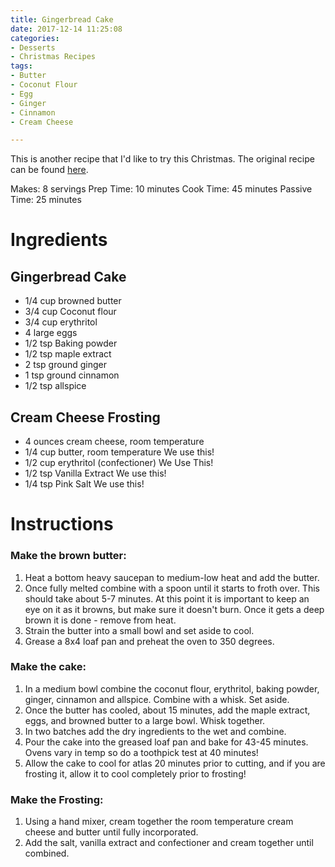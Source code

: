 ```yaml
---
title: Gingerbread Cake
date: 2017-12-14 11:25:08
categories:
- Desserts
- Christmas Recipes
tags:
- Butter
- Coconut Flour
- Egg
- Ginger
- Cinnamon
- Cream Cheese

---
```


This is another recipe that I'd like to try this Christmas. The original recipe can be found [here](https://www.ketoconnect.net/recipe/keto-gingerbread/). 

<!--more-->

Makes: 8 servings
Prep Time: 10 minutes
Cook Time: 45 minutes
Passive Time: 25 minutes

# Ingredients
## Gingerbread Cake
- 1/4 cup browned butter 
- 3/4 cup Coconut flour 
- 3/4 cup  erythritol 
- 4 large eggs
- 1/2 tsp Baking powder 
- 1/2 tsp maple extract 
- 2 tsp ground ginger 
- 1 tsp ground cinnamon
- 1/2 tsp  allspice

## Cream Cheese Frosting
- 4 ounces cream cheese, room temperature
- 1/4 cup butter, room temperature We use this!
- 1/2 cup erythritol (confectioner) We Use This!
- 1/2 tsp Vanilla Extract We use this!
- 1/4 tsp Pink Salt We use this!

# Instructions
### Make the brown butter: 
1. Heat a bottom heavy saucepan to medium-low heat and add the butter.
2. Once fully melted combine with a spoon until it starts to froth over. This should take about 5-7 minutes. At this point it is important to keep an eye on it as it browns, but make sure it doesn't burn. Once it gets a deep brown it is done - remove from heat.
3. Strain the butter into a small bowl and set aside to cool.
4. Grease a 8x4 loaf pan and preheat the oven to 350 degrees.

### Make the cake: 
1. In a medium bowl combine the coconut flour, erythritol, baking powder, ginger, cinnamon and allspice. Combine with a whisk. Set aside.
2. Once the butter has cooled, about 15 minutes, add the maple extract, eggs, and browned butter to a large bowl. Whisk together.
3. In two batches add the dry ingredients to the wet and combine.
4. Pour the cake into the greased loaf pan and bake for 43-45 minutes. Ovens vary in temp so do a toothpick test at 40 minutes!
5. Allow the cake to cool for atlas 20 minutes prior to cutting, and if you are frosting it, allow it to cool completely prior to frosting!

### Make the Frosting: 
1. Using a hand mixer, cream together the room temperature cream cheese and butter until fully incorporated.
2. Add the salt, vanilla extract and confectioner and cream together until combined.

